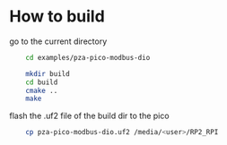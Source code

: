 # How to build

go to the current directory

```bash
    cd examples/pza-pico-modbus-dio
```

```bash 
    mkdir build
    cd build
    cmake ..
    make
```

flash the .uf2 file of the build dir to the pico

```bash
    cp pza-pico-modbus-dio.uf2 /media/<user>/RP2_RPI
```